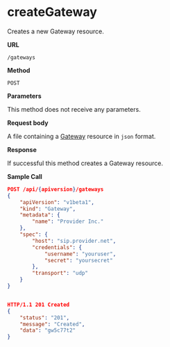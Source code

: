 # createGateway

Creates a new Gateway resource.

**URL**

`/gateways`

**Method**

`POST`

**Parameters**

This method does not receive any parameters.

**Request body**

A file containing a [Gateway](../../configuration/gateways.md) resource in `json` format.

**Response**

If successful this method creates a Gateway resource.

**Sample Call**

```json
POST /api/{apiversion}/gateways
{
	"apiVersion": "v1beta1",
	"kind": "Gateway",
	"metadata": {
		"name": "Provider Inc."
	},
	"spec": {
		"host": "sip.provider.net",
		"credentials": {
			"username": "youruser",
			"secret": "yoursecret"
		},
		"transport": "udp"
	}
}


HTTP/1.1 201 Created
{
	"status": "201",
	"message": "Created",
	"data": "gw5c77t2"
}
```
